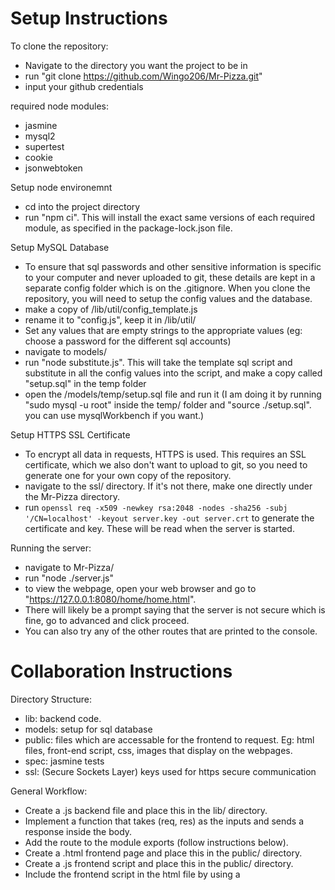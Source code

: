 # Setup Instructions

To clone the repository:
- Navigate to the directory you want the project to be in
- run "git clone https://github.com/Wingo206/Mr-Pizza.git"
- input your github credentials

required node modules:
- jasmine
- mysql2
- supertest
- cookie
- jsonwebtoken

Setup node environemnt
- cd into the project directory
- run "npm ci". This will install the exact same versions of each required module, as specified in the package-lock.json file.
<!-- - run unit tests to ensure everything is working (npm test) -->

Setup MySQL Database
- To ensure that sql passwords and other sensitive information is specific to your computer and never uploaded to git, these details are kept in a separate config folder which is on the .gitignore. When you clone the repository, you will need to setup the config values and the database.
- make a copy of /lib/util/config_template.js
- rename it to "config.js", keep it in /lib/util/
- Set any values that are empty strings to the appropriate values (eg: choose a password for the different sql accounts)
- navigate to models/
- run "node substitute.js". This will take the template sql script and substitute in all the config values into the script, and make a copy called "setup.sql" in the temp folder
- open the /models/temp/setup.sql file and run it (I am doing it by running "sudo mysql -u root" inside the temp/ folder and "source ./setup.sql". you can use mysqlWorkbench if you want.)

Setup HTTPS SSL Certificate
- To encrypt all data in requests, HTTPS is used. This requires an SSL certificate, which we also don't want to upload to git, so you need to generate one for your own copy of the repository.
- navigate to the ssl/ directory. If it's not there, make one directly under the Mr-Pizza directory.
- run ```openssl req -x509 -newkey rsa:2048 -nodes -sha256 -subj '/CN=localhost' -keyout server.key -out server.crt``` to generate the certificate and key. These will be read when the server is started.

Running the server:
- navigate to Mr-Pizza/
- run "node ./server.js"
- to view the webpage, open your web browser and go to "https://127.0.0.1:8080/home/home.html".
- There will likely be a prompt saying that the server is not secure which is fine, go to advanced and click proceed.
- You can also try any of the other routes that are printed to the console.

# Collaboration Instructions
Directory Structure:
- lib: backend code.
- models: setup for sql database
- public: files which are accessable for the frontend to request. Eg: html files, front-end script, css, images that display on the webpages.
- spec: jasmine tests
- ssl: (Secure Sockets Layer) keys used for https secure communication

General Workflow:
- Create a .js backend file and place this in the lib/ directory.
- Implement a function that takes (req, res) as the inputs and sends a response inside the body.
- Add the route to the module exports (follow instructions below).
- Create a .html frontend page and place this in the public/ directory.
- Create a .js frontend script and place this in the public/ directory.
- Include the frontend script in the html file by using a <script src = "..."> tag.
- Add frontend code that will send a request to your Api route using fetch when desired (eg: on load, clicking a button)
- Example workflow: exampleApi.js, example.html, examplePublicScript.js.
- Calling Apis using fetch example: customerLoginScript.js

routing:
- api routes eg: "/stores/72/delete" -> routes to a function being run
- public file routes eg: "/html/test.html" -> routes to a file in the public folder
- *anything that is put into "/public/" will be automatically given a route, relative to /Mr-Pizza/public/*

To add a route:
- **check the example in /lib/exampleApi.js**
- Within a file in the lib/ directory:
- add the the exports the routes property, which is a list of JSON objects with the following properties:
    - method (GET, POST, etc)
    - path (eg: "/stores", "/delivery/123")
        - can be either a string (exact match), or a regex (use for when an input is added to the url, like "/delivery/123")
    - handler (async function/lambda with inputs (req, res))

Enforce Authorization:
- Wrap your handler with handleAuth to ensure that the request has a valid authorization cookie before running your handler.
    - example: authApi.js, /loggedInTest route.
- If you want to require authorization for a public/ file, then add the route of the file and the required authorization in the publicRouter.js file (See example: authProtectedExample.html).

How to use git:
- This is assuming you are using git on the command line, but you can use the vscode sidebar if you would like instead of typing the commands. 
- You start with cloning a repository from an online source or creating a new one, which makes a local copy of the project on your computer.
- Before making changes, you should use ```git fetch``` to get any new changes that other people have committed.
- When you make changes on your computer, these changes are only for you, and you can continue to change things until you have something that is in a good state that doesn't break anything else.
- When you want to upload your changes, you can create a commit. Use the gui on vscode, or follow the command-line instructions below:
- First, you need to designate which files you want to include in the commit. Use ```git status``` to see what files you've changed, then use ```git add filepath``` to add one file or ```git add -A``` to add all. If you run git status again you will see that your files are now staged to be committed.
- Once you add the files to the staging area, then you can create a commit by running ```git commit -m "insert commit message here"```. Make sure to include an appropriate commit message.
- Now, the changes are committed on your local copy of the repository.
- Lastly, run ```git push``` to upload your changes to the remote repository.

Branches
- When two people try to create a commit that edits the same lines of a file, this creates a "merge conflict". We will eventually need to resolve these, but it is much easier for each group to develop their features on their own branches, and then once they are ready then we can merge that branch with main.
- to view the branches, you can go to the github website, and select the dropdown at the top left. You can also view local branches by using ```git branch```.
- To create a branch, run ```git branch nameOfBranch```.
- Next, you need to switch to the branch by running ```git checkout nameOfBranch```. If you run ```git status```, you should see that you are on the branch that you switched to.
- Now when you create commits, they will be committed to the branch you are currently on.
- If you made changes on one branch and you realize that you wanted to put them on another branch, you can do ```git stash```, then checkout, then ```git stash pop``, and then commit as usual.

Merging
- To merge your branch with main, start by being on your branch, and then run ```git fetch``` and then ```git merge main```. This will add the changes that were made to main into your branch.
- Next, go to the github website, branches, and then on your branch click "Create Pull Request".


# TODO
framework:
- database permissions for each table
- utilities to extract parameters from the path when matched with regex
- unit testability for loading routes (low prio)
- path redirects (low prio)

# Mr Pizza
- Example employee account login: employee1@mrpizza.com, pw: employee1
- Example admin account login: admin@mrpizza.com, pw: admin
